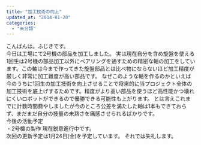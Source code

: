 ```yaml
---
title: "加工技術の向上"
updated_at: "2014-01-20"
categories: 
  - "未分類"
---
```


こんばんは。ふじきです。  
今日は工場にて2号機の部品を加工しました。 実は現在自分を含め旋盤を使える1回生は2号機の部品加工以外にベアリングを通すための精密な軸の加工をしています。この軸は今まで作ってきた旋盤部品とは比べ物にならないほど加工精度が厳しく非常に加工難度が高い部品です。 なぜこのような軸を作るのかといえば今のうちに1回生の加工技術を向上させることで将来的に当プロジェクト全体の加工技術を底上げするためです。精度がより高い部品を使うほど高性能かつ壊れにくいロボットができるので優勝できる可能性も上がります。 とは言えこれまでに計数時間費やしましたが今のところ公差を満たした軸は1本もできておらず、まだまだ自分の技量の未熟さを痛感させられるばかりです。  
今後の活動予定  
・2号機の製作 現在鋭意進行中です。  
次回の更新予定は1月24日(金)を予定しています。 それでは失礼します。

